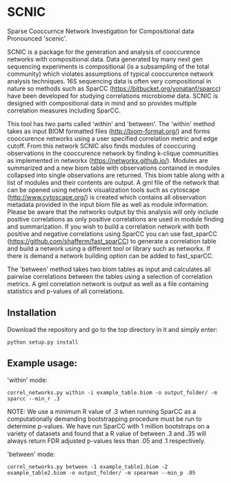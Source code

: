 # SCNIC
Sparse Cooccurnce Network Investigation for Compositional data
Pronounced 'scenic'.

SCNIC is a package for the generation and analysis of cooccurence networks with compositional data. Data generated by
many next gen sequencing experiments is compositional (is a subsampling of the total community) which violates
assumptions of typical cooccurence network analysis techniques. 16S sequencing data is often very compositional in
nature so methods such as SparCC (https://bitbucket.org/yonatanf/sparcc) have been developed for studying correlations
microbiome data. SCNIC is designed with compositional data in mind and so provides multiple correlation measures
including SparCC.

This tool has two parts called 'within' and 'between'. The 'within' method takes as input BIOM formatted files
(http://biom-format.org/) and forms cooccurence networks using a user specified correlation metric and edge cutoff. From
this network SCNIC also finds modules of cooccuring observations in the cooccurence network by finding k-clique
communities as implemented in networkx (https://networkx.github.io/). Modules are summarized and a new biom table with
observations contained in modules collapsed into single observations are returned. This biom table along with a list of
modules and their contents are output.  A gml file of the network that can be opened using network visualization tools
such as cytoscape (http://www.cytoscape.org/) is created which contains all observation metadata provided in the input
biom file as well as module information. Please be aware that the networks output by this analysis will only include
positive correlations as only positive correlations are used in module finding and summarization. If you wish to build a
correlation network with both positive and negative correlations using SparCC you can use fast_sparCC 
(https://github.com/shafferm/fast_sparCC) to generate a correlation table and build a network using a different tool or
library such as networkx. If there is demand a network building option can be added to fast_sparCC.

The 'between' method takes two biom tables as input and calculates all pairwise correlations between the tables using a
selection of correlation metrics. A gml correlation network is output as well as a file containing statistics and
p-values of all correlations.

## Installation
Download the repository and go to the top directory in it and simply enter:
```
python setup.py install
```

## Example usage:

'within' mode:
```
correl_networks.py within -i example_table.biom -o output_folder/ -m sparcc --min_r .3
```
NOTE: We use a minimum R value of .3 when running SparCC as a computationally demanding bootstrapping procedure must be run
to determine p-values. We have run SparCC with 1 million bootstraps on a variety of datasets and found that a R value of
between .3 and .35 will always return FDR adjusted p-values less than .05 and .1 respectively.

'between' mode:
```
correl_networks.py between -1 example_table1.biom -2 example_table2.biom -o output_folder/ -m spearman --min_p .05
```

